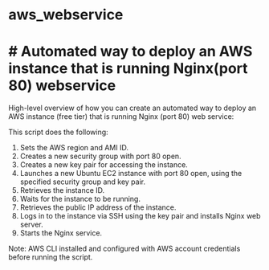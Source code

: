 # aws_webservice
# # Automated way to deploy an AWS instance that is running Nginx(port 80) webservice

High-level overview of how you can create an automated way to deploy an AWS instance (free tier) that is running Nginx (port 80) web service:

This script does the following:

1. Sets the AWS region and AMI ID.
2. Creates a new security group with port 80 open.
3. Creates a new key pair for accessing the instance.
4. Launches a new Ubuntu EC2 instance with port 80 open, using the specified security group and key pair.
5. Retrieves the instance ID.
6. Waits for the instance to be running.
7. Retrieves the public IP address of the instance.
8. Logs in to the instance via SSH using the key pair and installs Nginx web server.
9. Starts the Nginx service.

Note: AWS CLI installed and configured with AWS account credentials before running the script. 
